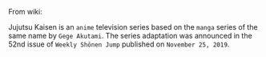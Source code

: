 From wiki:

Jujutsu Kaisen is an ```anime``` television series based on the ```manga``` series of the same name by ```Gege Akutami```. The series adaptation was announced in the 52nd issue of ```Weekly Shōnen Jump``` published on ```November 25, 2019```.
